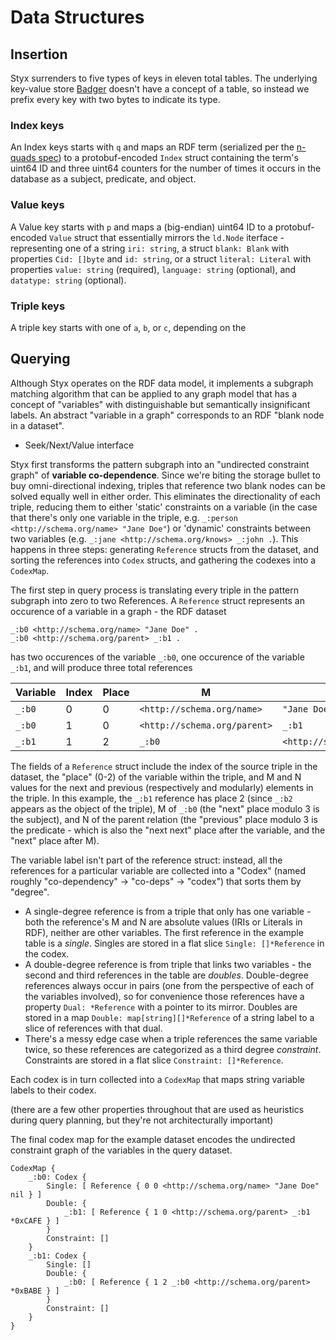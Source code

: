 # Data Structures

## Insertion

Styx surrenders to five types of keys in eleven total tables. The underlying key-value store [Badger](https://github.com/dgraph-io/badger) doesn't have a concept of a table, so instead we prefix every key with two bytes to indicate its type.

### Index keys
An Index keys starts with `q` and maps an RDF term (serialized per the [n-quads spec](https://www.w3.org/TR/n-quads/#n-quads-language)) to a protobuf-encoded `Index` struct containing the term's uint64 ID and three uint64 counters for the number of times it occurs in the database as a subject, predicate, and object.

### Value keys
A Value key starts with `p` and maps a (big-endian) uint64 ID to a protobuf-encoded `Value` struct that essentially mirrors the `ld.Node` iterface - representing one of a string `iri: string`, a struct `blank: Blank` with properties `Cid: []byte` and `id: string`, or a struct `literal: Literal` with properties `value: string` (required), `language: string` (optional), and `datatype: string` (optional).

### Triple keys

A triple key starts with one of `a`, `b`, or `c`, depending on the  

## Querying

Although Styx operates on the RDF data model, it implements a subgraph matching algorithm that can be applied to any graph model that has a concept of "variables" with distinguishable but semantically insignificant labels. An abstract "variable in a graph" corresponds to an RDF "blank node in a dataset".

- Seek/Next/Value interface

Styx first transforms the pattern subgraph into an "undirected constraint graph" of **variable co-dependence**. Since we're biting the storage bullet to buy omni-directional indexing, triples that reference two blank nodes can be solved equally well in either order. This eliminates the directionality of each triple, reducing them to either 'static' constraints on a variable (in the case that there's only one variable in the triple, e.g. `_:person <http://schema.org/name> "Jane Doe"`) or 'dynamic' constraints between two variables (e.g. `_:jane <http://schema.org/knows> _:john .`). This happens in three steps: generating `Reference` structs from the dataset, and sorting the references into `Codex` structs, and gathering the codexes into a `CodexMap`.

The first step in query process is translating every triple in the pattern subgraph into zero to two References. A `Reference` struct represents an occurence of a variable in a graph - the RDF dataset

```
_:b0 <http://schema.org/name> "Jane Doe" .
_:b0 <http://schema.org/parent> _:b1 .
```

has two occurences of the variable `_:b0`, one occurence of the variable `_:b1`, and will produce three total references

| Variable | Index | Place | M                            | N                            |
| -------- | ----- | ----- | ---------------------------- | ---------------------------- |
| `_:b0`   | 0     | 0     | `<http://schema.org/name>`   | `"Jane Doe"`                 |
| `_:b0`   | 1     | 0     | `<http://schema.org/parent>` | `_:b1`                       |
| `_:b1`   | 1     | 2     | `_:b0`                       | `<http://schema.org/parent>` |

The fields of a `Reference` struct include the index of the source triple in the dataset, the "place" (0-2) of the variable within the triple, and M and N values for the next and previous (respectively and modularly) elements in the triple. In this example, the `_:b1` reference has place 2 (since `_:b2` appears as the object of the triple), M of `_:b0` (the "next" place modulo 3 is the subject), and N of the parent relation (the "previous" place modulo 3 is the predicate - which is also the "next next" place after the variable, and the "next" place after M).

The variable label isn't part of the reference struct: instead, all the references for a particular variable are collected into a "Codex" (named roughly "co-dependency" -> "co-deps" -> "codex") that sorts them by "degree".

- A single-degree reference is from a triple that only has one variable - both the reference's M and N are absolute values (IRIs or Literals in RDF), neither are other variables. The first reference in the example table is a _single_. Singles are stored in a flat slice `Single: []*Reference` in the codex.
- A double-degree reference is from triple that links two variables - the second and third references in the table are _doubles_. Double-degree references always occur in pairs (one from the perspective of each of the variables involved), so for convenience those references have a property `Dual: *Reference` with a pointer to its mirror. Doubles are stored in a map `Double: map[string][]*Reference` of a string label to a slice of references with that dual.
- There's a messy edge case when a triple references the same variable twice, so these references are categorized as a third degree _constraint_. Constraints are stored in a flat slice `Constraint: []*Reference`.

Each codex is in turn collected into a `CodexMap` that maps string variable labels to their codex.

(there are a few other properties throughout that are used as heuristics during query planning, but they're not architecturally important)

The final codex map for the example dataset encodes the undirected constraint graph of the variables in the query dataset.

```
CodexMap {
	_:b0: Codex {
		Single: [ Reference { 0 0 <http://schema.org/name> "Jane Doe" nil } ]
		Double: {
			_:b1: [ Reference {	1 0 <http://schema.org/parent> _:b1 *0xCAFE } ]
		}
		Constraint: []
	}
	_:b1: Codex {
		Single: []
		Double: {
			_:b0: [ Reference { 1 2 _:b0 <http://schema.org/parent> *0xBABE } ]
		}
		Constraint: []
	}
}
```

